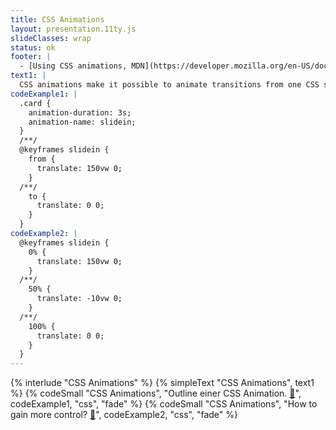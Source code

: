 ```yaml
---
title: CSS Animations
layout: presentation.11ty.js
slideClasses: wrap
status: ok
footer: |
  - [Using CSS animations, MDN](https://developer.mozilla.org/en-US/docs/Web/CSS/CSS_animations/Using_CSS_animations)
text1: |
  CSS animations make it possible to animate transitions from one CSS style configuration to another. Animations consist of two components: a *style describing the CSS animation* and a *set of keyframes* that indicate the start and end states of the animation's style, as well as possible intermediate waypoints.
codeExample1: |
  .card {
    animation-duration: 3s;
    animation-name: slidein;
  }
  /**/
  @keyframes slidein {
    from {
      translate: 150vw 0;
    }
  /**/
    to {
      translate: 0 0;
    }
  }
codeExample2: |
  @keyframes slidein {
    0% {
      translate: 150vw 0;
    }
  /**/
    50% {
      translate: -10vw 0;
    }
  /**/
    100% {
      translate: 0 0;
    }
  }
---
```


{% interlude "CSS Animations" %}
{% simpleText "CSS Animations", text1 %}
{% codeSmall "CSS Animations", "Outline einer CSS Animation. [🛝](https://codepen.io/cnoss/pen/YzoXeXR)", codeExample1, "css", "fade" %}
{% codeSmall "CSS Animations", "How to gain more control? [🛝](https://codepen.io/cnoss/pen/YzoXeXR)", codeExample2, "css", "fade" %}
